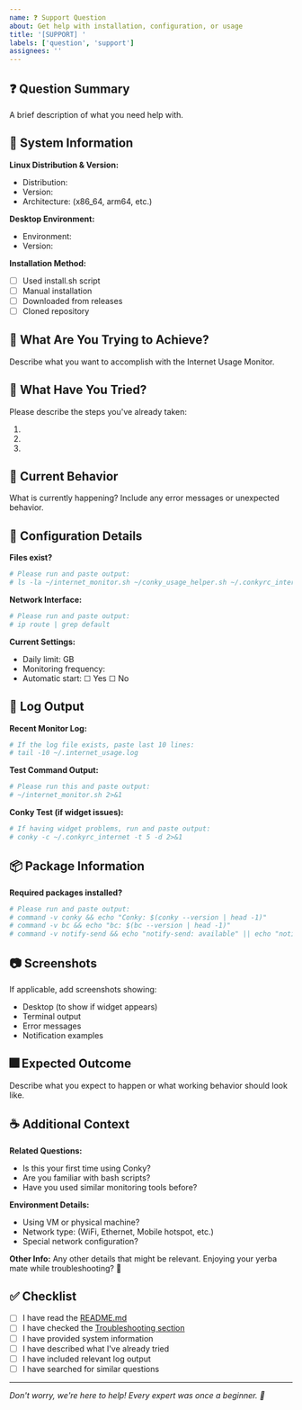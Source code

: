 ```yaml
---
name: ❓ Support Question
about: Get help with installation, configuration, or usage
title: '[SUPPORT] '
labels: ['question', 'support']
assignees: ''
---
```


## ❓ Question Summary

A brief description of what you need help with.

## 🏁 System Information

**Linux Distribution & Version:**
- Distribution: 
- Version: 
- Architecture: (x86_64, arm64, etc.)

**Desktop Environment:**
- Environment: 
- Version: 

**Installation Method:**
- [ ] Used install.sh script
- [ ] Manual installation
- [ ] Downloaded from releases
- [ ] Cloned repository

## 🎯 What Are You Trying to Achieve?

Describe what you want to accomplish with the Internet Usage Monitor.

## 🔧 What Have You Tried?

Please describe the steps you've already taken:

1. 
2. 
3. 

## 💸 Current Behavior

What is currently happening? Include any error messages or unexpected behavior.

## 📁 Configuration Details

**Files exist?**
```bash
# Please run and paste output:
# ls -la ~/internet_monitor.sh ~/conky_usage_helper.sh ~/.conkyrc_internet ~/.internet_usage_data ~/.internet_usage.log
```

**Network Interface:**
```bash
# Please run and paste output:
# ip route | grep default
```

**Current Settings:**
- Daily limit: GB
- Monitoring frequency: 
- Automatic start: ☐ Yes ☐ No

## 📄 Log Output

**Recent Monitor Log:**
```bash
# If the log file exists, paste last 10 lines:
# tail -10 ~/.internet_usage.log
```

**Test Command Output:**
```bash
# Please run this and paste output:
# ~/internet_monitor.sh 2>&1
```

**Conky Test (if widget issues):**
```bash
# If having widget problems, run and paste output:
# conky -c ~/.conkyrc_internet -t 5 -d 2>&1
```

## 📦 Package Information

**Required packages installed?**
```bash
# Please run and paste output:
# command -v conky && echo "Conky: $(conky --version | head -1)"
# command -v bc && echo "bc: $(bc --version | head -1)"
# command -v notify-send && echo "notify-send: available" || echo "notify-send: missing"
```

## 📷 Screenshots

If applicable, add screenshots showing:
- Desktop (to show if widget appears)
- Terminal output
- Error messages
- Notification examples

## 🎆 Expected Outcome

Describe what you expect to happen or what working behavior should look like.

## ☕ Additional Context

**Related Questions:**
- Is this your first time using Conky?
- Are you familiar with bash scripts?
- Have you used similar monitoring tools before?

**Environment Details:**
- Using VM or physical machine?
- Network type: (WiFi, Ethernet, Mobile hotspot, etc.)
- Special network configuration?

**Other Info:**
Any other details that might be relevant. Enjoying your yerba mate while troubleshooting? 🧉

## ✅ Checklist

- [ ] I have read the [README.md](https://github.com/Yahya-Zekry/internet-usage-monitor/blob/main/README.md)
- [ ] I have checked the [Troubleshooting section](https://github.com/Yahya-Zekry/internet-usage-monitor/blob/main/README.md#-troubleshooting)
- [ ] I have provided system information
- [ ] I have described what I've already tried
- [ ] I have included relevant log output
- [ ] I have searched for similar questions

---

*Don't worry, we're here to help! Every expert was once a beginner. 🙏*

